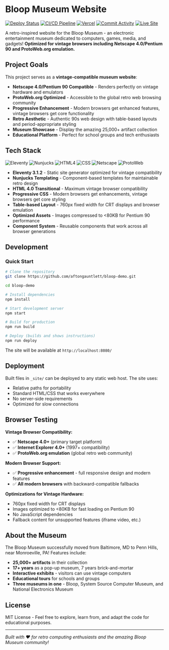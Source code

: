 # Bloop Museum Website

[![Deploy Status](https://img.shields.io/badge/deploy-manual-blue)](https://github.com/aftongauntlett/bloop-demo)
[![CI/CD Pipeline](https://img.shields.io/badge/pipeline-ready-success?logo=github-actions)](https://github.com/aftongauntlett/bloop-demo/actions)
[![Vercel](https://img.shields.io/badge/deployed%20on-Vercel-black?logo=vercel)](https://bloop-demo.vercel.app)
[![Commit Activity](https://img.shields.io/github/commit-activity/m/aftongauntlett/bloop-demo?logo=git)](https://github.com/aftongauntlett/bloop-demo/commits)
[![Live Site](https://img.shields.io/badge/live%20site-bloop--demo.vercel.app-blue?logo=web)](https://bloop-demo.vercel.app)

A retro-inspired website for the Bloop Museum - an electronic entertainment museum dedicated to computers, games, media, and gadgets! **Optimized for vintage browsers including Netscape 4.0/Pentium 90 and ProtoWeb.org emulation.**

## Project Goals

This project serves as a **vintage-compatible museum website**:

- **Netscape 4.0/Pentium 90 Compatible** - Renders perfectly on vintage hardware and emulators
- **ProtoWeb.org Optimized** - Accessible to the global retro web browsing community
- **Progressive Enhancement** - Modern browsers get enhanced features, vintage browsers get core functionality
- **Retro Aesthetic** - Authentic 90s web design with table-based layouts and period-appropriate styling
- **Museum Showcase** - Display the amazing 25,000+ artifact collection
- **Educational Platform** - Perfect for school groups and tech enthusiasts

## Tech Stack

![Eleventy](https://img.shields.io/badge/Eleventy_3.1-000000?style=flat&logo=eleventy&logoColor=white)
![Nunjucks](https://img.shields.io/badge/Nunjucks-1C4913?style=flat&logo=nunjucks&logoColor=white)
![HTML4](https://img.shields.io/badge/HTML_4.0_Transitional-E34F26?style=flat&logo=html5&logoColor=white)
![CSS](https://img.shields.io/badge/CSS_1.0-1572B6?style=flat&logo=css3&logoColor=white)
![Netscape](https://img.shields.io/badge/Netscape_4.0_Compatible-0066CC?style=flat&logo=netscape&logoColor=white)
![ProtoWeb](https://img.shields.io/badge/ProtoWeb.org_Ready-663399?style=flat&logo=web&logoColor=white)

- **Eleventy 3.1.2** - Static site generator optimized for vintage compatibility
- **Nunjucks Templating** - Component-based templates for maintainable retro design
- **HTML 4.0 Transitional** - Maximum vintage browser compatibility
- **Progressive CSS** - Modern browsers get enhancements, vintage browsers get core styling
- **Table-based Layout** - 760px fixed width for CRT displays and browser emulation
- **Optimized Assets** - Images compressed to <80KB for Pentium 90 performance
- **Component System** - Reusable components that work across all browser generations

## Development

### Quick Start

```bash
# Clone the repository
git clone https://github.com/aftongauntlett/bloop-demo.git

cd bloop-demo

# Install dependencies
npm install

# Start development server
npm start

# Build for production
npm run build

# Deploy (builds and shows instructions)
npm run deploy
```

The site will be available at `http://localhost:8080/`

## Deployment

Built files in `_site/` can be deployed to any static web host. The site uses:

- Relative paths for portability
- Standard HTML/CSS that works everywhere
- No server-side requirements
- Optimized for slow connections

## Browser Testing

**Vintage Browser Compatibility:**

- ✅ **Netscape 4.0+** (primary target platform)
- ✅ **Internet Explorer 4.0+** (1997+ compatibility)
- ✅ **ProtoWeb.org emulation** (global retro web community)

**Modern Browser Support:**

- ✅ **Progressive enhancement** - full responsive design and modern features
- ✅ **All modern browsers** with backward-compatible fallbacks

**Optimizations for Vintage Hardware:**

- 760px fixed width for CRT displays
- Images optimized to <80KB for fast loading on Pentium 90
- No JavaScript dependencies
- Fallback content for unsupported features (iframe video, etc.)

## About the Museum

The Bloop Museum successfully moved from Baltimore, MD to Penn Hills, near Monroeville, PA! Features include:

- **25,000+ artifacts** in their collection
- **17+ years** as a pop-up museum, 7 years brick-and-mortar
- **Interactive exhibits** - visitors can use vintage computers
- **Educational tours** for schools and groups
- **Three museums in one** - Bloop, System Source Computer Museum, and National Electronics Museum

## License

MIT License - Feel free to explore, learn from, and adapt the code for educational purposes.

---

_Built with ❤️ for retro computing enthusiasts and the amazing Bloop Museum community!_
